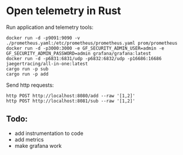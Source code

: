 # Open telemetry in Rust

Run application and telemetry tools:

    docker run -d -p9091:9090 -v ./prometheus.yaml:/etc/prometheus/prometheus.yaml prom/prometheus
    docker run -d -p3000:3000 -e GF_SECURITY_ADMIN_USER=admin -e GF_SECURITY_ADMIN_PASSWORD=admin grafana/grafana:latest
    docker run -d -p6831:6831/udp -p6832:6832/udp -p16686:16686 jaegertracing/all-in-one:latest
    cargo run -p sub
    cargo run -p add

Send http requests:

    http POST http://localhost:8080/add --raw '[1,2]' 
    http POST http://localhost:8081/sub --raw '[1,2]'

## Todo:
 - add instrumentation to code
 - add metrics
 - make grafana work
